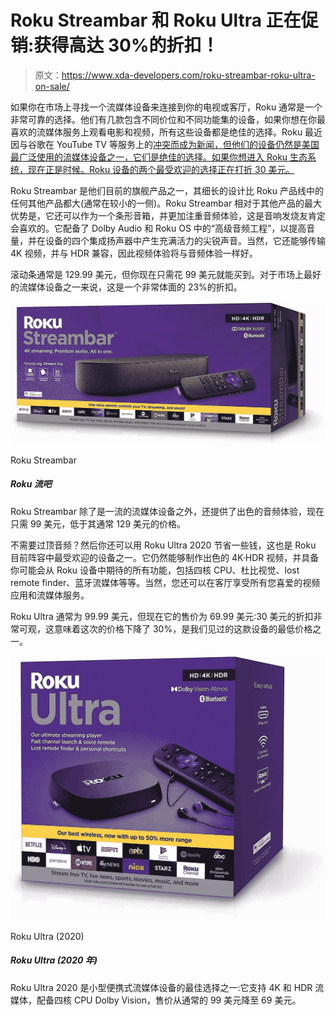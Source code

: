 # Roku Streambar 和 Roku Ultra 正在促销:获得高达 30%的折扣！

> 原文：<https://www.xda-developers.com/roku-streambar-roku-ultra-on-sale/>

如果你在市场上寻找一个流媒体设备来连接到你的电视或客厅，Roku 通常是一个非常可靠的选择。他们有几款包含不同价位和不同功能集的设备，如果你想在你最喜欢的流媒体服务上观看电影和视频，所有这些设备都是绝佳的选择。Roku 最近因与谷歌在 YouTube TV 等服务上的[冲突而成为新闻，但他们的设备仍然是美国最广泛使用的流媒体设备之一，它们是绝佳的选择。如果你想进入 Roku 生态系统，现在正是时候。Roku 设备的两个最受欢迎的选择正在打折 30 美元。](https://www.xda-developers.com/google-youtube-tv-roku-youtube-app/)

Roku Streambar 是他们目前的旗舰产品之一，其细长的设计比 Roku 产品线中的任何其他产品都大(通常在较小的一侧)。Roku Streambar 相对于其他产品的最大优势是，它还可以作为一个条形音箱，并更加注重音频体验，这是音响发烧友肯定会喜欢的。它配备了 Dolby Audio 和 Roku OS 中的“高级音频工程”，以提高音量，并在设备的四个集成扬声器中产生充满活力的尖锐声音。当然，它还能够传输 4K 视频，并与 HDR 兼容，因此视频体验将与音频体验一样好。

滚动条通常是 129.99 美元，但你现在只需花 99 美元就能买到。对于市场上最好的流媒体设备之一来说，这是一个非常体面的 23%的折扣。

 <picture>![This is a Roku streaming stick and TV soundbar in one package. It's on sale for $99, $31 below the usual price.](img/510f073b4ac8cf7fff336871f45b21b0.png)</picture> 

Roku Streambar

##### Roku 流吧

Roku Streambar 除了是一流的流媒体设备之外，还提供了出色的音频体验，现在只需 99 美元，低于其通常 129 美元的价格。

不需要过顶音频？然后你还可以用 Roku Ultra 2020 节省一些钱，这也是 Roku 目前阵容中最受欢迎的设备之一。它仍然能够制作出色的 4K·HDR 视频，并具备你可能会从 Roku 设备中期待的所有功能，包括四核 CPU、杜比视觉、lost remote finder、蓝牙流媒体等等。当然，您还可以在客厅享受所有您喜爱的视频应用和流媒体服务。

Roku Ultra 通常为 99.99 美元，但现在它的售价为 69.99 美元:30 美元的折扣非常可观，这意味着这次的价格下降了 30%，是我们见过的这款设备的最低价格之一。

 <picture>![This is one of Roku's best streaming players, with lots of ports and a headphone jack on the remote.](img/aa6b641feb64b76e53463858162e6c48.png)</picture> 

Roku Ultra (2020)

##### Roku Ultra (2020 年)

Roku Ultra 2020 是小型便携式流媒体设备的最佳选择之一:它支持 4K 和 HDR 流媒体，配备四核 CPU Dolby Vision，售价从通常的 99 美元降至 69 美元。